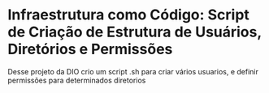 # Infraestrutura como Código: Script de Criação de Estrutura de Usuários, Diretórios e Permissões
Desse projeto da DIO crio um script .sh para criar vários usuarios, e definir permissões para determinados diretorios 
